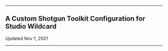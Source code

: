 -------------------------------------------------------------------------
A Custom Shotgun Toolkit Configuration for Studio Wildcard
-------------------------------------------------------------------------

Updated Nov 1, 2021

-------------------------------------------------------------------------
